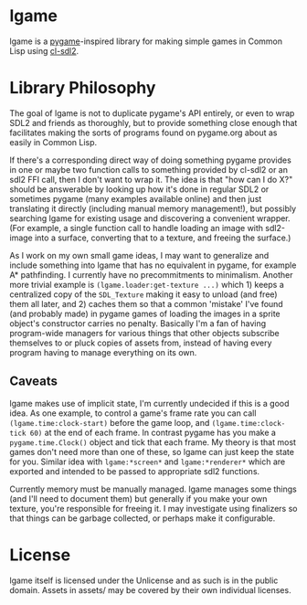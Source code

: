 # lgame

lgame is a [pygame](https://www.pygame.org/news)-inspired library for making
simple games in Common Lisp using
[cl-sdl2](https://github.com/lispgames/cl-sdl2).

# Library Philosophy

The goal of lgame is not to duplicate pygame's API entirely, or even to wrap
SDL2 and friends as thoroughly, but to provide something close enough that
facilitates making the sorts of programs found on pygame.org about as easily in
Common Lisp.

If there's a corresponding direct way of doing something pygame provides in one
or maybe two function calls to something provided by cl-sdl2 or an sdl2 FFI
call, then I don't want to wrap it. The idea is that "how can I do X?" should be
answerable by looking up how it's done in regular SDL2 or sometimes pygame (many
examples available online) and then just translating it directly (including
manual memory management!), but possibly searching lgame for existing usage and
discovering a convenient wrapper. (For example, a single function call to handle
loading an image with sdl2-image into a surface, converting that to a texture,
and freeing the surface.)

As I work on my own small game ideas, I may want to generalize and include
something into lgame that has no equivalent in pygame, for example A\*
pathfinding. I currently have no precommitments to minimalism. Another more
trivial example is `(lgame.loader:get-texture ...)` which 1) keeps a centralized
copy of the `SDL_Texture` making it easy to unload (and free) them all later,
and 2) caches them so that a common 'mistake' I've found (and probably made) in
pygame games of loading the images in a sprite object's constructor carries no
penalty.  Basically I'm a fan of having program-wide managers for various things
that other objects subscribe themselves to or pluck copies of assets from,
instead of having every program having to manage everything on its own.

## Caveats

lgame makes use of implicit state, I'm currently undecided if this is a good
idea. As one example, to control a game's frame rate you can call
`(lgame.time:clock-start)` before the game loop, and `(lgame.time:clock-tick
60)` at the end of each frame. In contrast pygame has you make a
`pygame.time.Clock()` object and tick that each frame. My theory is that most
games don't need more than one of these, so lgame can just keep the state for
you. Similar idea with `lgame:*screen*` and `lgame:*renderer*` which are
exported and intended to be passed to appropriate sdl2 functions.

Currently memory must be manually managed. lgame manages some things (and I'll
need to document them) but generally if you make your own texture, you're
responsible for freeing it. I may investigate using finalizers so that things
can be garbage collected, or perhaps make it configurable.

# License

lgame itself is licensed under the Unlicense and as such is in the public domain.
Assets in assets/ may be covered by their own individual licenses.

